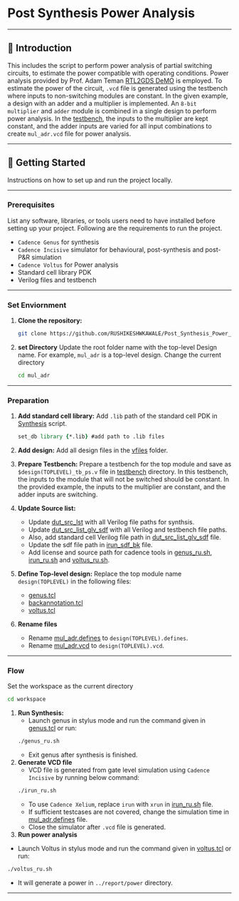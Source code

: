 # Post Synthesis Power Analysis
***

## 🌟 Introduction

This includes the script to perform power analysis of partial switching circuits, to estimate the power compatible with operating conditions. 
Power analysis provided by Prof. Adam Teman [RTL2GDS DeMO](https://www.youtube.com/playlist?list=PLZU5hLL_713zf_i38C7uLu5pUz5wTjKul) is employed.
To estimate the power of the circuit, `.vcd` file is generated using the testbench where inputs to non-switching modules are constant.
In the given example, a design with an adder and a multiplier is implemented.
An `8-bit multiplier` and `adder` module is combined in a single design to perform power analysis.
In the [testbench](mul_adr/sourcecode/tb/mul_adr_tb_ps.v), the inputs to the multiplier are kept constant, and the adder inputs are varied for all input combinations to create `mul_adr.vcd` file for power analysis.

---



## 🚀 Getting Started

Instructions on how to set up and run the project locally.
___
### Prerequisites

List any software, libraries, or tools users need to have installed before setting up your project.
Following are the requirements to run the project.
* `Cadence Genus` for synthesis 
* `Cadence Incisive` simulator for behavioural, post-synthesis and post-P&R simulation
* `Cadence Voltus` for Power analysis  
* Standard cell library PDK
* Verilog files and testbench
___
### Set Enviornment
1. **Clone the repository:**
    ```bash
    git clone https://github.com/RUSHIKESHWKAWALE/Post_Synthesis_Power_Analysis.git
2. **set Directory**
   Update the root folder name with the top-level Design name.
   For example, `mul_adr` is a top-level design.
   Change the current directory 
   ```bash
   cd mul_adr
   ```
___
### Preparation

1. **Add standard cell library:**
   Add  `.lib` path of the standard cell PDK in [Synthesis](./mul_adr/scripts/genus.tcl#L18) script.
   ```tcl
   set_db library {*.lib} #add path to .lib files
   ```
3. **Add design:**
   Add all design files in the [vfiles](./mul_adr/sourcecode/vfiles) folder.  
5. **Prepare Testbench:**
   Prepare a testbench for the top module and save as `$design(TOPLEVEL)_tb_ps.v` file in [testbench](./mul_adr/sourcecode/tb) directory.
   In this testbench, the inputs to the module that will not be switched should be constant.
   In the provided example, the inputs to the multiplier are constant, and the adder inputs are switching.
6. **Update Source list:**
   
   * Update [dut_src_lst](mul_adr/sourcecode/dut_src_lst.txt) with all Verilog file paths for synthsis.
   * Update [dut_src_list_glv_sdf](mul_adr/sourcecode/dut_src_list_glv_sdf.txt) with all Verilog  and testbench file paths.
   * Also, add standard cell Verilog file path in [dut_src_list_glv_sdf](mul_adr/sourcecode/dut_src_list_glv_sdf.txt) file.
   * Update the sdf file path in [irun_sdf_bk](mul_adr/scripts/irun_sdf_bk.glv) file.
   * Add license and source path for cadence tools in [genus_ru.sh](mul_adr/workspace/genus_ru.sh), [irun_ru.sh](mul_adr/workspace/irun_ru.sh) and [voltus_ru.sh](mul_adr/workspace/voltus_ru.sh).
8. **Define Top-level design:**
   Replace the top module name `design(TOPLEVEL)` in the following files:
   * [genus.tcl](./mul_adr/scripts/genus.tcl)
   * [backannotation.tcl](./mul_adr/scripts/backannotation.tcl)
   * [voltus.tcl](./mul_adr/scripts/voltus.tcl)
10. **Rename files**
    * Rename [mul_adr.defines](mul_adr/inputs/mul_adr.defines) to `design(TOPLEVEL).defines`.
    * Rename [mul_adr.vcd](mul_adr/export/post_sim/mul_adr.vcd) to `design(TOPLEVEL).vcd`.
___
### Flow
Set the workspace as the current directory
```bash
cd workspace
```
1. **Run Synthesis:**
   * Launch genus in stylus mode and run the command given in [genus.tcl](./mul_adr/scripts/genus.tcl) or run:
   ```bash
   ./genus_ru.sh
   ```
   * Exit genus after synthesis is finished.
3. **Generate VCD file**
   * VCD file is generated from gate level simulation using `Cadence Incisive` by running below command:
   ```bash
   ./irun_ru.sh
   ```
   * To use `Cadence Xelium`, replace `irun` with `xrun` in [irun_ru.sh](mul_adr/workspace/irun_ru.sh) file.
   * If sufficient testcases are not covered, change the simulation time in [mul_adr.defines](mul_adr/inputs/mul_adr.defines#L107-L109) file.
   * Close the simulator after `.vcd` file is generated.
5. **Run power analysis**
  * Launch Voltus in stylus mode and run the command given in [voltus.tcl](./mul_adr/scripts/voltus.tcl) or run:
   ```bash
   ./voltus_ru.sh
   ```
* It will generate a power in  `../report/power` directory.
___
